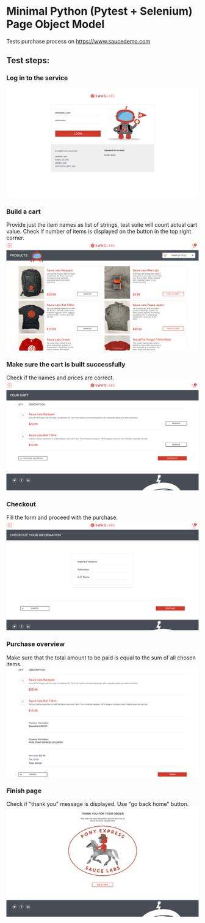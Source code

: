 # Minimal Python (Pytest + Selenium) Page Object Model

Tests purchase process on https://www.saucedemo.com

## Test steps:
### Log in to the service
![](./images/login_page.png)

### Build a cart
Provide just the item names as list of strings, test suite will count actual cart value. Check if number of items is displayed on the button in the top right corner.
![](./images/inventory_page.png)

### Make sure the cart is built successfully
Check if the names and prices are correct.
![](./images/cart_page.png)

### Checkout
Fill the form and proceed with the purchase.
![](./images/checkout_page.png)

### Purchase overview
Make sure that the total amount to be paid is equal to the sum of all chosen items.
![](./images/overview_page.png)

### Finish page
Check if "thank you" message is displayed. Use "go back home" button.
![](./images/finish_page.png)